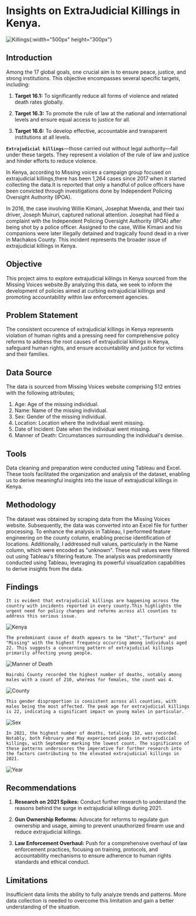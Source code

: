 # **Insights on ExtraJudicial Killings in Kenya.**

![Killings](/images/killings.jpg){:width="500px" height="300px"}

## **Introduction**

Among the 17 global goals, one crucial aim is to ensure peace, justice, and strong institutions. This objective encompasses several specific targets, including:

1. **Target 16.1:** To significantly reduce all forms of violence and related death rates globally.

2. **Target 16.3:** To promote the rule of law at the national and international levels and ensure equal access to justice for all.

3. **Target 16.6:** To develop effective, accountable and transparent institutions at all levels.
   
**`Extrajudicial killings`**—those carried out without legal authority—fall under these targets. They represent a violation of the rule of law and justice and hinder efforts to reduce violence.

In Kenya, according to Missing voices a campaign group focused on extrajudicial killings,there has been 1,264 cases since 2017 when it started collecting the data.It is reported that only a handful of police officers have been convicted through investigations done by Independent Policing Oversight Authority (IPOA).

In 2016, the case involving Willie Kimani, Josephat Mwenda, and their taxi driver, Joseph Muiruri, captured national attention. Josephat had filed a complaint with the Independent Policing Oversight Authority (IPOA) after being shot by a police officer. Assigned to the case, Willie Kimani and his companions were later illegally detained and tragically found dead in a river in Machakos County. This incident represents the broader issue of extrajudicial killings in Kenya.

## **Objective**

This project aims to explore extrajudicial killings in Kenya sourced from the Missing Voices website.By analyzing this data, we seek to inform the development of policies aimed at curbing extrajudicial killings and promoting accountability within law enforcement agencies.

## **Problem Statement**
The consistent occurence of extrajudicial killings in Kenya represents violation of human rights and a pressing need for comprehensive policy reforms  to address the root causes of extrajudicial killings in Kenya, safeguard human rights, and ensure accountability and justice for victims and their families.

## **Data Source**
The data is sourced from Missing Voices website comprising 512 entries with the following attributes;            
1. Age: Age of the missing individual.
2. Name: Name of the missing individual.
3. Sex: Gender of the missing individual.
4. Location: Location where the individual went missing.
5. Date of Incident: Date when the individual went missing.
6. Manner of Death: Circumstances surrounding the individual's demise.

## **Tools**
Data cleaning and preparation were conducted using Tableau and Excel. These tools facilitated the organization and analysis of the dataset, enabling us to derive meaningful insights into the issue of extrajudicial killings in Kenya.

## Methodology
The dataset was obtained by scraping data from the Missing Voices website. Subsequently, the data was converted into an Excel file for further processing. To enhance the analysis in Tableau, I performed feature engineering on the county column, enabling precise identification of locations. Additionally, I addressed null values, particularly in the Name column, which were encoded as "unknown". These null values were filtered out using Tableau's filtering feature. The analysis was predominantly conducted using Tableau, leveraging its powerful visualization capabilities to derive insights from the data.

## **Findings**
`It is evident that extrajudicial killings are happening across the country with incidents reported in every county.This highlights the urgent need for policy changes and reforms across all counties to address this serious issue.`

![Kenya](/images/Kenya.png)

`The predominant cause of death appears to be "Shot","Torture" and "Missing" with the highest frequency occurring among individuals aged 22. This suggests a concerning pattern of extrajudicial killings primarily affecting young people.`

![Manner of Death](/images/Age%20and%20Manner%20of%20Death.png)

`Nairobi County recorded the highest number of deaths, notably among males with a count of 210, whereas for females, the count was 4.` 

![County](/images/Sex%20per%20County.png)

`This gender disproportion is consistent across all counties, with males being the most affected. The peak age for extrajudicial killings is 22, indicating a significant impact on young males in particular.`

![Sex](/images/Age%20and%20Sex.png)

`In 2021, the highest number of deaths, totaling 192, was recorded. Notably, both February and May experienced peaks in extrajudicial killings, with September marking the lowest count. The significance of these patterns underscores the imperative for further research into the factors contributing to the elevated extrajudicial killings in 2021.`

![Year](/images/YearMonth.png)

## Recommendations

1. **Research on 2021 Spikes:** Conduct further research to understand the reasons behind the surge in extrajudicial killings during 2021.

2. **Gun Ownership Reforms:** Advocate for reforms to regulate gun ownership and usage, aiming to prevent unauthorized firearm use and reduce extrajudicial killings.

3. **Law Enforcement Overhaul:** Push for a comprehensive overhaul of law enforcement practices, focusing on training, protocols, and accountability mechanisms to ensure adherence to human rights standards and ethical conduct.
   
## Limitations

Insufficient data limits the ability to fully analyze trends and patterns. More data collection is needed to overcome this limitation and gain a better understanding of the situation.



              
        
   







